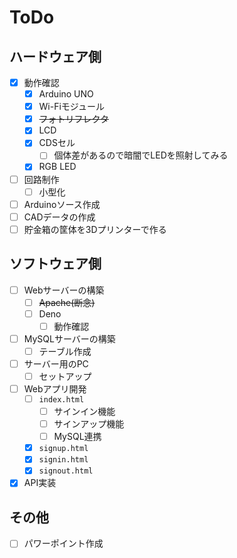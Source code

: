 # ToDo

## ハードウェア側
- [x] 動作確認
    - [x] Arduino UNO
    - [x] Wi-Fiモジュール
    - [x] ~~フォトリフレクタ~~
    - [x] LCD
    - [x] CDSセル
        - [ ] 個体差があるので暗闇でLEDを照射してみる
    - [x] RGB LED
- [ ] 回路制作
    - [ ] 小型化
- [ ] Arduinoソース作成
- [ ] CADデータの作成
- [ ] 貯金箱の筐体を3Dプリンターで作る

## ソフトウェア側
- [ ] Webサーバーの構築
    - [ ] ~~Apache(断念)~~
    - [ ] Deno
        - [ ] 動作確認
- [ ] MySQLサーバーの構築
    - [ ] テーブル作成
- [ ] サーバー用のPC
    - [ ] セットアップ
- [ ] Webアプリ開発
    - [ ] `index.html`
        - [ ] サインイン機能
        - [ ] サインアップ機能
        - [ ] MySQL連携
    - [x] `signup.html`
    - [x] `signin.html`
    - [x] `signout.html`
- [x] API実装

## その他
- [ ] パワーポイント作成
